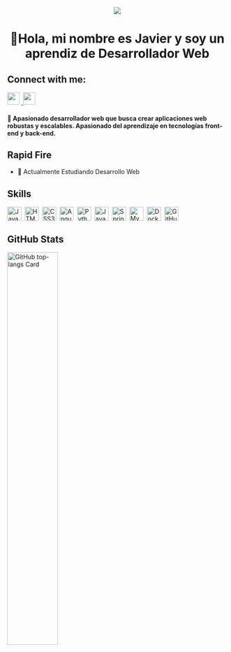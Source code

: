 <div align="center">
  <img src="https://miro.medium.com/v2/resize:fit:1358/0*FGD6BUzzZs1VJLuY.gif">
  <h1>👋Hola, mi nombre es Javier y soy un aprendiz de Desarrollador Web </h1>
</div>

## Connect with me:
<p align="left">
  <a href="https://github.com/JavierMoren" target="_blank">
    <img src="https://img.shields.io/badge/GitHub-100000?logo=github&logoColor=white" height="28" style="margin-right: 4px">
  </a>
  <a href="https://www.linkedin.com/in/javier-moreno-salas-a4a279265/" target="_blank">
    <img src="https://img.shields.io/badge/LinkedIn-0077B5?logo=linkedin&logoColor=white" height="28" style="margin-right: 4px">
  </a>
</p>

#### 🚀 Apasionado desarrollador web que busca crear aplicaciones web robustas y escalables. Apasionado del aprendizaje en tecnologías front-end y back-end.

## Rapid Fire
- 🌱 Actualmente Estudiando Desarrollo Web

## Skills
<div style="display: flex; flex-wrap: wrap; gap: 4px; justify-content: left;">
  <img src="https://cdn.jsdelivr.net/gh/devicons/devicon/icons/javascript/javascript-original.svg" height="32" alt="JavaScript" style="margin-right: 4px">
  <img src="https://cdn.jsdelivr.net/gh/devicons/devicon@latest/icons/html5/html5-original-wordmark.svg" height="32" alt="HTML5" style="margin-right: 4px">
  <img src="https://cdn.jsdelivr.net/gh/devicons/devicon@latest/icons/css3/css3-original-wordmark.svg" height="32" alt="CSS3" style="margin-right: 4px">
  <img src="https://img.shields.io/badge/Angular-DD0031?logo=angular&logoColor=white" height="32" alt="Angular" style="margin-right: 4px">
  <img src="https://cdn.jsdelivr.net/gh/devicons/devicon/icons/python/python-original.svg" height="32" alt="Python" style="margin-right: 4px">
  <img src="https://cdn.jsdelivr.net/gh/devicons/devicon@latest/icons/java/java-original-wordmark.svg" height="32" alt="Java" style="margin-right: 4px">
  <img src="https://img.shields.io/badge/Spring-6DB33F?logo=spring&logoColor=white" height="32" alt="Spring" style="margin-right: 4px">
  <img src="https://img.shields.io/badge/MySQL-4479A1?logo=mysql&logoColor=white" height="32" alt="MySQL" style="margin-right: 4px">
  <img src="https://img.shields.io/badge/Docker-2496ED?logo=docker&logoColor=white" height="32" alt="Docker" style="margin-right: 4px">
  <img src="https://img.shields.io/badge/GitHub_Actions-2088FF?logo=github-actions&logoColor=white" height="32" alt="GitHub Actions" style="margin-right: 4px">
</div>

## GitHub Stats
<p align="left">
  <img width="48%" src="https://github-readme-stats.vercel.app/api/top-langs?username=JavierMoren&theme=react&hide_title=false&layout=compact&langs_count=6&hide_progress=false&card_width=400" alt="GitHub top-langs Card" />
</p>
